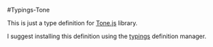 #Typings-Tone

This is just a type definition for [Tone.js](https://github.com/BlokDust/Tone.js) library.

I suggest installing this definition using the [typings](https://github.com/typings/typings) definition manager.

```typings install tone